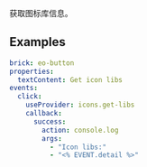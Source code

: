 获取图标库信息。

## Examples

```yaml preview
brick: eo-button
properties:
  textContent: Get icon libs
events:
  click:
    useProvider: icons.get-libs
    callback:
      success:
        action: console.log
        args:
          - "Icon libs:"
          - "<% EVENT.detail %>"
```
